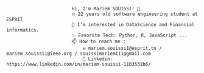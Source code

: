                             Hi, I'm Mariem SOUISSI! 👋
                            🔥 22 years old software engineering student at ESPRIT 
                            👀 I’m interested in DataScience and Financial informatics.
                            ✨ Favorite Tech: Python, R, JavaScript ...
                            📫 How to reach me :
                                ✉️ mariem.souissi1@esprit.tn / mariem.souissi1@ieee.org / souissimariem111@gmail.com
                                💼 Linkedin: https://www.linkedin.com/in/mariem-souissi-11b3531b6/


<!---
mariemsouissi1/mariemsouissi1 is a ✨ special ✨ repository because its `README.md` (this file) appears on your GitHub profile.
You can click the Preview link to take a look at your changes.
--->
